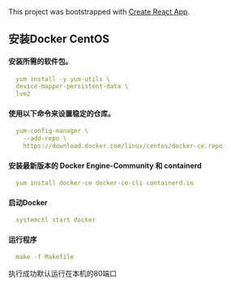 This project was bootstrapped with [Create React App](https://github.com/facebook/create-react-app).

## 安装Docker CentOS

#### 安装所需的软件包。
```yaml
  yum install -y yum-utils \
  device-mapper-persistent-data \
  lvm2
```
#### 使用以下命令来设置稳定的仓库。
```yaml
  yum-config-manager \
    --add-repo \
    https://download.docker.com/linux/centos/docker-ce.repo
```

#### 安装最新版本的 Docker Engine-Community 和 containerd
```yaml
  yum install docker-ce docker-ce-cli containerd.io
```
#### 启动Docker
```yaml
  systemctl start docker
```

#### 运行程序
```yaml
  make -f Makefile
```




执行成功默认运行在本机的80端口
